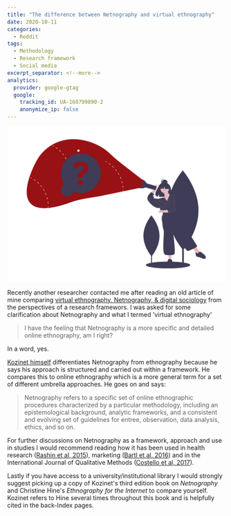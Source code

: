 ```yaml
---
title: "The difference between Netnography and virtual ethnography"
date: 2020-10-11
categories:
  - Reddit
tags:
  - Methodology
  - Research framework
  - Social media
excerpt_separator: <!--more-->
analytics:
  provider: google-gtag
  google:
    tracking_id: UA-168799890-2
    anonymize_ip: false
---
```


![](/assets/images/undraw_thinking.png)

Recently another researcher contacted me after reading an old article of mine comparing [virtual ethnography, Netnography, & digital sociology](https://naiyanjones.com/reddit/research-frameworks-ethnograhpy-netnography-sociology/) from the perspectives of a research framewors. I was asked for some clarification about Netnography and what I termed 'virtual ethnography'

> I have the feeling that Netnography is a more specific and detailed online ethnography, am I right? 

In a word, yes. 

[Kozinet himself](https://kozinets.net/archives/475 ) differentiates Netnography from ethnography because he says his approach is structured and carried out within a framework. He compares this to online ethnography which is a more general term for a set of different umbrella approaches. He goes on and says:

>  Netnography refers to a specific set of online ethnographic procedures characterized by a particular methodology, including an epistemological background, analytic frameworks, and a consistent and evolving set of guidelines for entree, observation, data analysis, ethics, and so on.

For further discussions on Netnography as a framework, approach and use in studies I would recommend reading how it has been used in health research ([Rashin et al, 2015](https://doi.org/10.1177%2F1609406915621421)), marketing ([Bartl et al, 2016](https://doi.org/10.1504/IJTMKT.2016.075687)) and in the International Journal of Qualitative Methods ([Costello et al, 2017](https://doi.org/10.1177%2F1609406917700647)).

Lastly if you have access to a university/institutional library I would strongly suggest picking up a copy of Kozinet's third edition book on *Netnography* and Christine Hine's *Ethnography for the Internet* to compare yourself. Kozinet refers to Hine several times throughout this book and is helpfully cited in the back-Index pages.